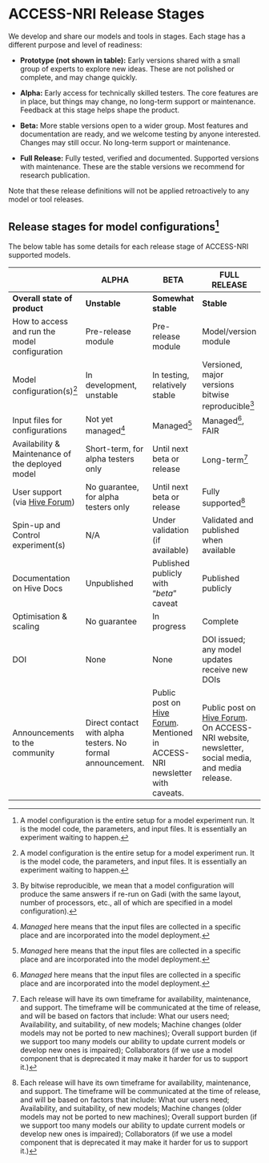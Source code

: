 <link rel="stylesheet" href="/css/release-table.css">

[Hive Forum]: https://forum.access-hive.org.au
# ACCESS-NRI Release Stages

We develop and share our models and tools in stages. Each stage has a different purpose and level of readiness: 
<!-- color text like table -->
- **Prototype (not shown in table):**  Early versions shared with a small group of experts to explore new ideas. These are not polished or complete, and may change quickly. 

- <span style="color:rgb(var(--danger-color))"><b>Alpha:</b></span> Early access for technically skilled testers. The core features are in place, but things may change, no long-term support or maintenance. Feedback at this stage helps shape the product.

- <span style="color:rgb(var(--warning-color))"><b>Beta:</b></span> More stable versions open to a wider group. Most features and documentation are ready, and we welcome testing by anyone interested. Changes may still occur. No long-term support or maintenance.

- <span style="color:rgb(var(--success-color))"><b>Full Release:</b></span> Fully tested, verified and documented. Supported versions with maintenance. These are the stable versions we recommend for research publication. 

Note that these release definitions will not be applied retroactively to any model or tool releases. 

## Release stages for model configurations[^1]
The below table has some details for each release stage of ACCESS-NRI supported models.

<!-- <div class="release-table" markdown="1"> -->

|   | ALPHA | BETA | FULL RELEASE |
|---| ----- | ---- | ------- |
|**Overall state of product**|**Unstable**|**Somewhat stable**|**Stable**|
|How to access and run the model configuration| Pre-release module | Pre-release module | Model/version module|
|Model configuration(s)[^1] | In development, unstable | In testing, relatively stable | Versioned, major versions bitwise reproducible[^2] |
|Input files for configurations | Not yet managed[^3] | Managed[^3] | Managed[^3], FAIR |
|Availability & Maintenance of the deployed model | Short-term, for alpha testers only | Until next beta or release | Long-term[^4] |
|User support (via [Hive Forum]) |No guarantee, for alpha testers only |Until next beta or release |Fully supported[^4]|
|Spin-up and Control experiment(s) |N/A |Under validation (if available) |Validated and published when available |
|Documentation on Hive Docs |Unpublished |Published publicly with “*beta*” caveat |Published publicly|
|Optimisation & scaling |No guarantee |In progress |Complete |
|DOI |None |None |DOI issued; any model updates receive new DOIs |
|Announcements to the community |Direct contact with alpha testers. No formal announcement. |Public post on [Hive Forum]. Mentioned in ACCESS-NRI newsletter with caveats. |Public post on [Hive Forum]. On ACCESS-NRI website, newsletter, social media, and media release.|
<!-- </div> -->

[^1]: A model configuration is the entire setup for a model experiment run. It is the model code, the parameters, and input files. It is essentially an experiment waiting to happen. 
[^2]: By bitwise reproducible, we mean that a model configuration will produce the same answers if re-run on Gadi (with the same layout, number of processors, etc., all of which are specified in a model configuration). 
[^3]: *Managed* here means that the input files are collected in a specific place and are incorporated into the model deployment.

[^4]: Each release will have its own timeframe for availability, maintenance, and support. The timeframe will be communicated at the time of release, and will be based on factors that include: What our users need; Availability, and suitability, of new models; Machine changes (older models may not be ported to new machines); Overall support burden (if we support too many models our ability to update current models or develop new ones is impaired); Collaborators (if we use a model component that is deprecated it may make it harder for us to support it.)
 <!-- make footnote without dot points -->